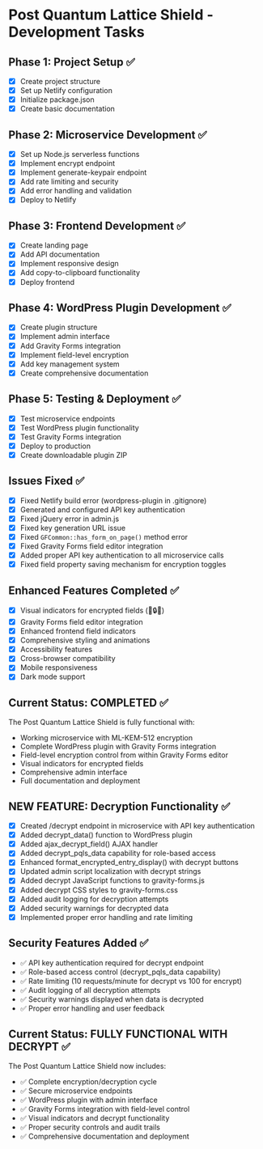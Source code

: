 # Post Quantum Lattice Shield - Development Tasks

## Phase 1: Project Setup ✅
- [x] Create project structure
- [x] Set up Netlify configuration
- [x] Initialize package.json
- [x] Create basic documentation

## Phase 2: Microservice Development ✅
- [x] Set up Node.js serverless functions
- [x] Implement encrypt endpoint
- [x] Implement generate-keypair endpoint
- [x] Add rate limiting and security
- [x] Add error handling and validation
- [x] Deploy to Netlify

## Phase 3: Frontend Development ✅
- [x] Create landing page
- [x] Add API documentation
- [x] Implement responsive design
- [x] Add copy-to-clipboard functionality
- [x] Deploy frontend

## Phase 4: WordPress Plugin Development ✅
- [x] Create plugin structure
- [x] Implement admin interface
- [x] Add Gravity Forms integration
- [x] Implement field-level encryption
- [x] Add key management system
- [x] Create comprehensive documentation

## Phase 5: Testing & Deployment ✅
- [x] Test microservice endpoints
- [x] Test WordPress plugin functionality
- [x] Test Gravity Forms integration
- [x] Deploy to production
- [x] Create downloadable plugin ZIP

## Issues Fixed ✅
- [x] Fixed Netlify build error (wordpress-plugin in .gitignore)
- [x] Generated and configured API key authentication
- [x] Fixed jQuery error in admin.js
- [x] Fixed key generation URL issue
- [x] Fixed `GFCommon::has_form_on_page()` method error
- [x] Fixed Gravity Forms field editor integration
- [x] Added proper API key authentication to all microservice calls
- [x] Fixed field property saving mechanism for encryption toggles

## Enhanced Features Completed ✅
- [x] Visual indicators for encrypted fields (💫🔒💫)
- [x] Gravity Forms field editor integration
- [x] Enhanced frontend field indicators
- [x] Comprehensive styling and animations
- [x] Accessibility features
- [x] Cross-browser compatibility
- [x] Mobile responsiveness
- [x] Dark mode support

## Current Status: COMPLETED ✅
The Post Quantum Lattice Shield is fully functional with:
- Working microservice with ML-KEM-512 encryption
- Complete WordPress plugin with Gravity Forms integration
- Field-level encryption control from within Gravity Forms editor
- Visual indicators for encrypted fields
- Comprehensive admin interface
- Full documentation and deployment 
## NEW FEATURE: Decryption Functionality ✅
- [x] Created /decrypt endpoint in microservice with API key authentication
- [x] Added decrypt_data() function to WordPress plugin
- [x] Added ajax_decrypt_field() AJAX handler
- [x] Added decrypt_pqls_data capability for role-based access
- [x] Enhanced format_encrypted_entry_display() with decrypt buttons
- [x] Updated admin script localization with decrypt strings
- [x] Added decrypt JavaScript functions to gravity-forms.js
- [x] Added decrypt CSS styles to gravity-forms.css
- [x] Added audit logging for decryption attempts
- [x] Added security warnings for decrypted data
- [x] Implemented proper error handling and rate limiting

## Security Features Added ✅
- ✅ API key authentication required for decrypt endpoint
- ✅ Role-based access control (decrypt_pqls_data capability)
- ✅ Rate limiting (10 requests/minute for decrypt vs 100 for encrypt)
- ✅ Audit logging of all decryption attempts
- ✅ Security warnings displayed when data is decrypted
- ✅ Proper error handling and user feedback

## Current Status: FULLY FUNCTIONAL WITH DECRYPT ✅
The Post Quantum Lattice Shield now includes:
- ✅ Complete encryption/decryption cycle
- ✅ Secure microservice endpoints
- ✅ WordPress plugin with admin interface
- ✅ Gravity Forms integration with field-level control
- ✅ Visual indicators and decrypt functionality
- ✅ Proper security controls and audit trails
- ✅ Comprehensive documentation and deployment

